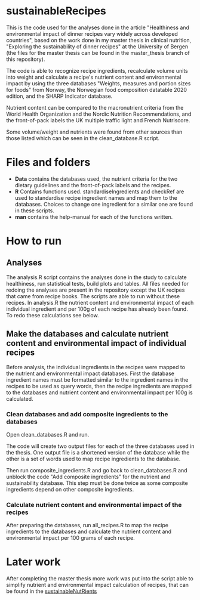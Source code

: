 # sustainableRecipes
This is the code used for the analyses done in the article "Healthiness and environmental impact of dinner recipes vary widely across developed countries", based on the work done in my master thesis  in clinical nutrition, "Exploring the sustainability of dinner recipes" at the University of Bergen (the files for the master thesis can be found in the master_thesis branch of this repository). 

The code is able to recognize recipe ingredients, recalculate volume units into weight and calculate a recipe's nutrient content and environmental impact by using the three databases "Weights, measures and portion sizes for foods" from Norway, the Norwegian food composition datatable 2020 edition, and the SHARP Indicator database. 

Nutrient content can be compared to the macronutrient criteria from the World Health Organization and the Nordic Nutrition Recommendations, and the front-of-pack labels the UK multiple traffic light and French Nutriscore. 

Some volume/weight and nutrients were found from other sources than those listed which can be seen in the clean_database.R script. 

# Files and folders
- **Data** contains the databases used, the nutrient criteria for the two dietary guidelines and the front-of-pack labels and the recipes.
- **R** Contains functions used. standardiseIngredients and checkRef are used to standardise recipe ingredient names and map them to the databases. Choices to change one ingredient for a similar one are found in these scripts.
- **man** contains the help-manual for each of the functions written. 

# How to run
## Analyses
The analysis.R script contains the analyses done in the study to calculate healthiness, run statistical tests, build plots and tables. All files needed for redoing the analyses are present in the repository except the UK recipes that came from recipe books. The scripts are able to run without these recipes. In analysis.R the nutrient content and environmental impact of each individual ingredient and per 100g of each recipe has already been found. To redo these calculations see below.

## Make the databases and calculate nutrient content and environmental impact of individual recipes
Before analysis, the individual ingredients in the recipes were mapped to the nutrient and environmental impact databases. First the database ingredient names must be formatted similar to the ingredient names in the recipes to be used as query words, then the recipe ingredients are mapped to the databases and nutrient content and environmental impact per 100g is calculated.

### Clean databases and add composite ingredients to the databases
Open clean_databases.R and run.

The code will create two output files for each of the three databases used in the thesis. One output file is a shortened version of the database while the other is a set of words used to map recipe ingredients to the database.

Then run composite_ingredients.R and go back to clean_databases.R and unblock the code "Add composite ingredients" for the nutrient and sustainability database. This step must be done twice as some composite ingredients depend on other composite ingredients.

### Calculate nutrient content and environmental impact of the recipes
After preparing the databases, run all_recipes.R to map the recipe ingredients to the databases and calculate the nutrient content and environmental impact per 100 grams of each recipe.

# Later work
After completing the master thesis more work was put into the script able to simplify nutrient and environmental impact calculation of recipes, that can be found in the [sustainableNutRients](https://github.com/AslaugL/sustainableNutRients)
